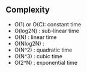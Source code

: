 
## Complexity
- O(1) or O(C): constant time
- O(log2N)    : sub-linear time
- O(N)        : linear time
- O(Nlog2N)   : 
- O(N^2)      : quadratic time
- O(N^3)      : cubic time
- O(2^N)      : exponential time